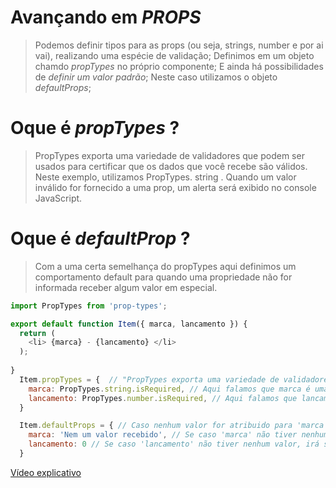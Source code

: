 # Avançando em _PROPS_

> Podemos definir tipos para as props (ou seja, strings, number e por ai vai), realizando uma espécie de validação;
> Definimos em um objeto chamdo _propTypes_ no próprio componente;
> E ainda há possibilidades de _definir um valor padrão_;
> Neste caso utilizamos o objeto _defaultProps_;

# Oque é _propTypes_ ?
> PropTypes exporta uma variedade de validadores que podem ser usados para certificar que os dados que você recebe são válidos. Neste exemplo, utilizamos PropTypes.  string . Quando um valor inválido for fornecido a uma prop, um alerta será exibido no console JavaScript.

# Oque é _defaultProp_ ?

> Com a uma certa semelhança do propTypes aqui definimos um comportamento default para quando uma propriedade não for informada receber algum valor em especial.


```js
import PropTypes from 'prop-types';

export default function Item({ marca, lancamento }) {
  return (
    <li> {marca} - {lancamento} </li>
  );
  
}
  Item.propTypes = {  // "PropTypes exporta uma variedade de validadores que podem ser usados para certificar que os dados que você recebe são válidos."
    marca: PropTypes.string.isRequired, // Aqui falamos que marca é uma string, e que ela é necessária, ou seja, marca não pode ser enviada sem nenhbum valor.
    lancamento: PropTypes.number.isRequired, // Aqui falamos que lancamento é number (número), e que também é necessário, ou seja, não pode ser enviado sem nenhum valor.
  }

  Item.defaultProps = { // Caso nenhum valor for atribuido para 'marca', iremos adicionar um valor pelo default. Veja o exemplo: 
    marca: 'Nem um valor recebido', // Se caso 'marca' não tiver nenhum valor, irá ser exibido 'Nem um valor recebido'.
    lancamento: 0 // Se caso 'lancamento' não tiver nenhum valor, irá ser exibido '0'.
  }
```

[Vídeo explicativo](https://youtu.be/hcp1LqP2OCE)
